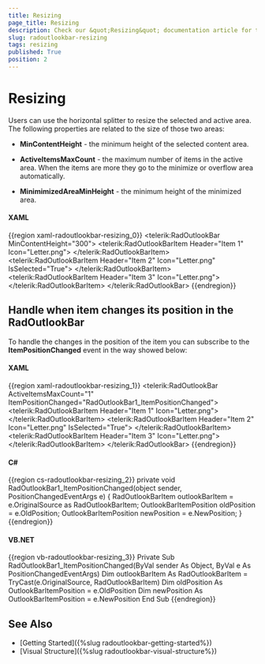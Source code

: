 ```yaml
---
title: Resizing
page_title: Resizing
description: Check our &quot;Resizing&quot; documentation article for the RadOutlookBar {{ site.framework_name }} control.
slug: radoutlookbar-resizing
tags: resizing
published: True
position: 2
---
```


# Resizing

Users can use the horizontal splitter to resize the selected and active
area. The following properties are related to the size of those two areas:

* __MinContentHeight__ - the minimum height of the selected content area. 

* __ActiveItemsMaxCount__ - the maximum number of items in the active area. When the items are more they go to the minimize or overflow area automatically.

* __MinimimizedAreaMinHeight__ - the minimum height of the minimized area.

#### __XAML__
{{region xaml-radoutlookbar-resizing_0}}
	<telerik:RadOutlookBar MinContentHeight="300">
	    <telerik:RadOutlookBarItem Header="Item 1" Icon="Letter.png">
	        <TextBlock Text="Item 1 Content" />
	    </telerik:RadOutlookBarItem>
	    <telerik:RadOutlookBarItem Header="Item 2" 
	                               Icon="Letter.png"
	                               IsSelected="True">
	        <TextBlock Text="Item 2 Content" />
	    </telerik:RadOutlookBarItem>
	    <telerik:RadOutlookBarItem Header="Item 3" Icon="Letter.png">
	        <TextBlock Text="Item 3 Content" />
	    </telerik:RadOutlookBarItem>
	</telerik:RadOutlookBar>
{{endregion}}

## Handle when item changes its position in the RadOutlookBar

To handle the changes in the position of the item you can subscribe to the __ItemPositionChanged__ event in the way showed below:

#### __XAML__
{{region xaml-radoutlookbar-resizing_1}}
	<telerik:RadOutlookBar ActiveItemsMaxCount="1"
	                       ItemPositionChanged="RadOutlookBar1_ItemPositionChanged">
	    <telerik:RadOutlookBarItem Header="Item 1" Icon="Letter.png">
	        <TextBlock Text="Item 1 Content" />
	    </telerik:RadOutlookBarItem>
	    <telerik:RadOutlookBarItem Header="Item 2" 
	                               Icon="Letter.png"
	                               IsSelected="True">
	        <TextBlock Text="Item 2 Content" />
	    </telerik:RadOutlookBarItem>
	    <telerik:RadOutlookBarItem Header="Item 3" Icon="Letter.png">
	        <TextBlock Text="Item 3 Content" />
	    </telerik:RadOutlookBarItem>
	</telerik:RadOutlookBar>
{{endregion}}

#### __C#__
{{region cs-radoutlookbar-resizing_2}}
	private void RadOutlookBar1_ItemPositionChanged(object sender, PositionChangedEventArgs e)
	{
		RadOutlookBarItem outlookBarItem = e.OriginalSource as RadOutlookBarItem;
		OutlookBarItemPosition oldPosition = e.OldPosition;
		OutlookBarItemPosition newPosition = e.NewPosition;
	}
{{endregion}}

#### __VB.NET__
{{region vb-radoutlookbar-resizing_3}}
	Private Sub RadOutlookBar1_ItemPositionChanged(ByVal sender As Object, ByVal e As PositionChangedEventArgs)
	    Dim outlookBarItem As RadOutlookBarItem = TryCast(e.OriginalSource, RadOutlookBarItem)
	    Dim oldPosition As OutlookBarItemPosition = e.OldPosition
	    Dim newPosition As OutlookBarItemPosition = e.NewPosition
	End Sub
{{endregion}}

## See Also
 * [Getting Started]({%slug radoutlookbar-getting-started%})
 * [Visual Structure]({%slug radoutlookbar-visual-structure%})